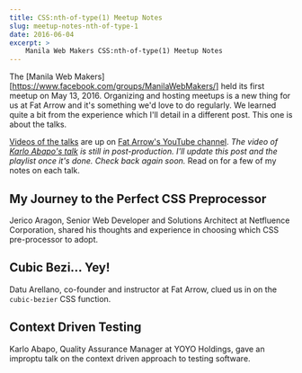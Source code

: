 ```yaml
---
title: CSS:nth-of-type(1) Meetup Notes
slug: meetup-notes-nth-of-type-1
date: 2016-06-04
excerpt: >
    Manila Web Makers CSS:nth-of-type(1) Meetup Notes
---
```


The [Manila Web Makers][https://www.facebook.com/groups/ManilaWebMakers/] held its first meetup on May 13, 2016. Organizing and hosting meetups is a new thing for us at Fat Arrow and it's something we'd love to do regularly. We learned quite a bit from the experience which I'll detail in a different post. This one is about the talks.

[Videos of the talks](#) are up on [Fat Arrow's YouTube channel](#). _The video of [Karlo Abapo's talk](#context-driven-testing) is still in post-production. I'll update this post and the playlist once it's done. Check back again soon._ Read on for a few of my notes on each talk.


## My Journey to the Perfect CSS Preprocessor
Jerico Aragon, Senior Web Developer and Solutions Architect at Netfluence Corporation, shared his thoughts and experience in choosing which CSS pre-processor to adopt.


## Cubic Bezi... Yey!
Datu Arellano, co-founder and instructor at Fat Arrow, clued us in on the `cubic-bezier` CSS function.


## Context Driven Testing
Karlo Abapo, Quality Assurance Manager at YOYO Holdings, gave an improptu talk on the context driven approach to testing software.
